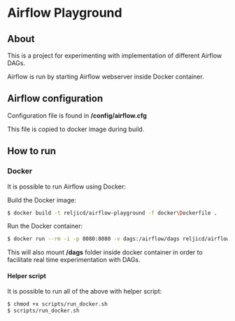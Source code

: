 # Airflow Playground

## About

This is a project for experimenting with implementation of different Airflow DAGs.

Airflow is run by starting Airflow webserver inside Docker container.

## Airflow configuration

Configuration file is found in **/config/airflow.cfg**

This file is copied to docker image during build.

## How to run

### Docker

It is possible to run Airflow using Docker:

Build the Docker image:
```bash
$ docker build -t reljicd/airflow-playground -f docker\Dockerfile .
```

Run the Docker container:
```bash
$ docker run --rm -i -p 8080:8080 -v dags:/airflow/dags reljicd/airflow-playground
```

This will also mount **/dags** folder inside docker container in order to facilitate real time experimentation with DAGs.

#### Helper script

It is possible to run all of the above with helper script:

```bash
$ chmod +x scripts/run_docker.sh
$ scripts/run_docker.sh
```

